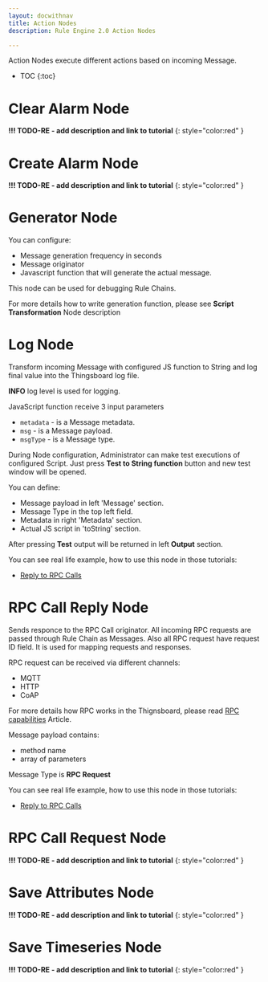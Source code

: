 ```yaml
---
layout: docwithnav
title: Action Nodes
description: Rule Engine 2.0 Action Nodes

---
```


Action Nodes execute different actions based on incoming Message.

* TOC
{:toc}


# Clear Alarm Node

**!!! TODO-RE - add description and link to tutorial**
{: style="color:red" }


# Create Alarm Node

**!!! TODO-RE - add description and link to tutorial**
{: style="color:red" }


# Generator Node
You can configure:
- Message generation frequency in seconds
- Message originator 
- Javascript function that will generate the actual message.

This node can be used for debugging Rule Chains. 

For more details how to write generation function, please see **Script Transformation** Node description

# Log Node
Transform incoming Message with configured JS function to String and log final value into the Thingsboard log file. 

**INFO** log level is used for logging.

JavaScript function receive 3 input parameters 

- <code>metadata</code> - is a Message metadata.
- <code>msg</code> - is a Message payload.
- <code>msgType</code> - is a Message type.

During Node configuration, Administrator can make test executions of configured Script. Just press **Test to String function** 
button and new test window will be opened.

You can define:

- Message payload in left 'Message' section.
- Message Type in the top left field.
- Metadata in right 'Metadata' section.
- Actual JS script in 'toString' section.

After pressing **Test** output will be returned in left **Output** section.

You can see real life example, how to use this node in those tutorials:

- [Reply to RPC Calls](/docs/user-guide/rule-engine-2-0/tutorials/rpc-reply-tutorial.md#log-unknown-request)

# RPC Call Reply Node
Sends responce to the RPC Call originator. All incoming RPC requests are passed through Rule Chain as Messages.
Also all RPC request have request ID field. It is used for mapping requests and responses.

RPC request can be received via different channels:

- MQTT
- HTTP
- CoAP  

For more details how RPC works in the Thignsboard, please read [RPC capabilities](/docs/user-guide/rpc/) Article.

Message payload contains:

- method name
- array of parameters

Message Type is **RPC Request**


You can see real life example, how to use this node in those tutorials:

- [Reply to RPC Calls](/docs/user-guide/rule-engine-2-0/tutorials/rpc-reply-tutorial.md)

# RPC Call Request Node

**!!! TODO-RE - add description and link to tutorial**
{: style="color:red" }


# Save Attributes Node

**!!! TODO-RE - add description and link to tutorial**
{: style="color:red" }



# Save Timeseries Node


**!!! TODO-RE - add description and link to tutorial**
{: style="color:red" }



